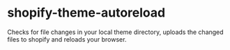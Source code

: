 # shopify-theme-autoreload
Checks for file changes in your local theme directory, uploads the changed files to shopify and reloads your browser.
